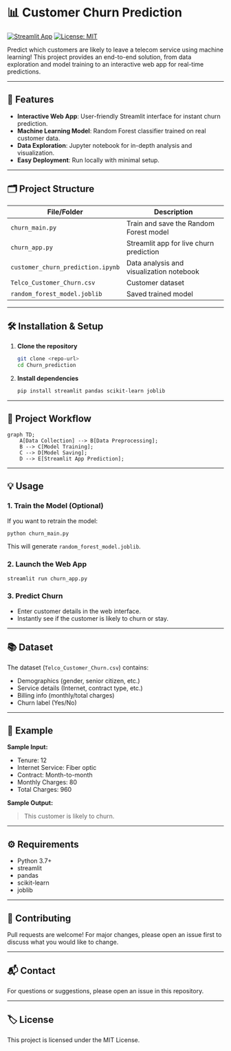 # 📊 Customer Churn Prediction

[![Streamlit App](https://img.shields.io/badge/Streamlit-Enabled-brightgreen?logo=streamlit)](https://streamlit.io/) [![License: MIT](https://img.shields.io/badge/License-MIT-yellow.svg)](https://opensource.org/licenses/MIT)

Predict which customers are likely to leave a telecom service using machine learning! This project provides an end-to-end solution, from data exploration and model training to an interactive web app for real-time predictions.

---

## 🚀 Features
- **Interactive Web App**: User-friendly Streamlit interface for instant churn prediction.
- **Machine Learning Model**: Random Forest classifier trained on real customer data.
- **Data Exploration**: Jupyter notebook for in-depth analysis and visualization.
- **Easy Deployment**: Run locally with minimal setup.

---

## 🗂️ Project Structure
| File/Folder                  | Description                                      |
|-----------------------------|--------------------------------------------------|
| `churn_main.py`              | Train and save the Random Forest model           |
| `churn_app.py`               | Streamlit app for live churn prediction          |
| `customer_churn_prediction.ipynb` | Data analysis and visualization notebook   |
| `Telco_Customer_Churn.csv`   | Customer dataset                                 |
| `random_forest_model.joblib` | Saved trained model                              |

---

## 🛠️ Installation & Setup
1. **Clone the repository**
   ```bash
   git clone <repo-url>
   cd Churn_prediction
   ```
2. **Install dependencies**
   ```bash
   pip install streamlit pandas scikit-learn joblib
   ```

---

## 🔄 Project Workflow
```mermaid
graph TD;
    A[Data Collection] --> B[Data Preprocessing];
    B --> C[Model Training];
    C --> D[Model Saving];
    D --> E[Streamlit App Prediction];
```

---

## 💡 Usage
### 1. **Train the Model (Optional)**
If you want to retrain the model:
```bash
python churn_main.py
```
This will generate `random_forest_model.joblib`.

### 2. **Launch the Web App**
```bash
streamlit run churn_app.py
```

### 3. **Predict Churn**
- Enter customer details in the web interface.
- Instantly see if the customer is likely to churn or stay.

---

## 📚 Dataset
The dataset (`Telco_Customer_Churn.csv`) contains:
- Demographics (gender, senior citizen, etc.)
- Service details (Internet, contract type, etc.)
- Billing info (monthly/total charges)
- Churn label (Yes/No)

---

## 📝 Example
**Sample Input:**
- Tenure: 12
- Internet Service: Fiber optic
- Contract: Month-to-month
- Monthly Charges: 80
- Total Charges: 960

**Sample Output:**
> This customer is likely to churn.

---

## ⚙️ Requirements
- Python 3.7+
- streamlit
- pandas
- scikit-learn
- joblib

---

## 🤝 Contributing
Pull requests are welcome! For major changes, please open an issue first to discuss what you would like to change.

---

## 📬 Contact
For questions or suggestions, please open an issue in this repository.

---

## 🏷️ License
This project is licensed under the MIT License. 